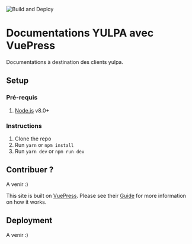 ![Build and Deploy](https://github.com/yulPa/documentations-public/workflows/Build%20and%20Deploy/badge.svg)

# Documentations YULPA avec VuePress

Documentations à destination des clients yulpa.

## Setup

### Pré-requis

1.  [Node.js](https://nodejs.org/en/) v8.0+

### Instructions

1.  Clone the repo
2.  Run `yarn` or `npm install`
3.  Run `yarn dev` or `npm run dev`

## Contribuer ?

A venir :)

This site is built on [VuePress](https://vuepress.vuejs.org/). Please see their [Guide](https://vuepress.vuejs.org/guide/) for more information on how it works.

## Deployment

A venir :) 
